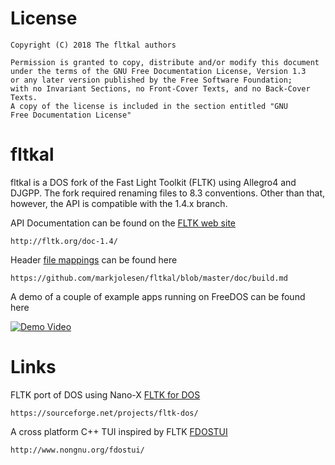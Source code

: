 # License

    Copyright (C) 2018 The fltkal authors

    Permission is granted to copy, distribute and/or modify this document
    under the terms of the GNU Free Documentation License, Version 1.3
    or any later version published by the Free Software Foundation;
    with no Invariant Sections, no Front-Cover Texts, and no Back-Cover Texts.
    A copy of the license is included in the section entitled "GNU
    Free Documentation License"

# fltkal

fltkal is a DOS fork of the Fast Light Toolkit (FLTK) using Allegro4 and DJGPP.
The fork required renaming files to 8.3 conventions. Other than that, however,
the API is compatible with the 1.4.x branch.

API Documentation can be found on the [FLTK web site](http://fltk.org/doc-1.4/)

```
http://fltk.org/doc-1.4/
```

Header [file mappings](doc/filemap.md) can be found here

```
https://github.com/markjolesen/fltkal/blob/master/doc/build.md
```

A demo of a couple of example apps running on FreeDOS can be found here

[![Demo Video](http://img.youtube.com/vi/FpA-R-ko_z4/0.jpg)](http://www.youtube.com/watch?v=FpA-R-ko_z4)

# Links

FLTK port of DOS using Nano-X
[FLTK for DOS](https://sourceforge.net/projects/fltk-dos/)

```
https://sourceforge.net/projects/fltk-dos/
```

A cross platform C++ TUI inspired by FLTK
[FDOSTUI](http://www.nongnu.org/fdostui/)

```
http://www.nongnu.org/fdostui/
```

